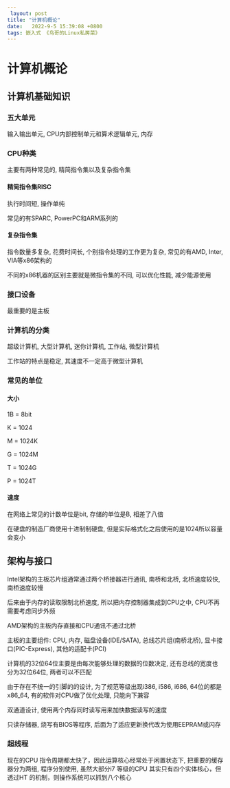 ```yaml
---
 layout: post
title: "计算机概论" 
date:   2022-9-5 15:39:08 +0800
tags: 嵌入式 《鸟哥的Linux私房菜》  
---
```


# 计算机概论

## 计算机基础知识

### 五大单元

输入输出单元, CPU内部控制单元和算术逻辑单元, 内存

### CPU种类

主要有两种常见的, 精简指令集以及复杂指令集

#### 精简指令集RISC

执行时间短, 操作单纯

常见的有SPARC, PowerPC和ARM系列的

#### 复杂指令集

指令数量多复杂, 花费时间长, 个别指令处理的工作更为复杂, 常见的有AMD, Inter, VIA等x86架构的

不同的x86机器的区别主要就是微指令集的不同, 可以优化性能, 减少能源使用

### 接口设备

最重要的是主板 

### 计算机的分类

超级计算机, 大型计算机, 迷你计算机, 工作站, 微型计算机

工作站的特点是稳定, 其速度不一定高于微型计算机

### 常见的单位

#### 大小

1B = 8bit

K = 1024

M = 1024K

G = 1024M

T = 1024G

P = 1024T

#### 速度

在网络上常见的计数单位是bit, 存储的单位是B, 相差了八倍

在硬盘的制造厂商使用十进制制硬盘, 但是实际格式化之后使用的是1024所以容量会变小

## 架构与接口

Intel架构的主板芯片组通常通过两个桥接器进行通讯, 南桥和北桥, 北桥速度较快, 南桥速度较慢

后来由于内存的读取限制北桥速度, 所以把内存控制器集成到CPU之中, CPU不再需要考虑同步外频

AMD架构的主板内存直接和CPU通讯不通过北桥

主板的主要组件: CPU, 内存, 磁盘设备(IDE/SATA), 总线芯片组(南桥北桥), 显卡接口(PIC-Express), 其他的适配卡(PCI)

计算机的32位64位主要是由每次能够处理的数据的位数决定, 还有总线的宽度也分为32位64位, 两者可以不匹配

由于存在不统一的引脚的的设计, 为了规范等级出现i386, i586, i686, 64位的都是x86_64, 有的软件对CPU做了优化处理, 只能向下兼容

双通道设计, 使用两个内存同时读写用来加快数据读写的速度

只读存储器, 烧写有BIOS等程序, 后面为了适应更新换代改为使用EEPRAM或闪存

### 超线程

现在的CPU 指令周期都太快了，因此运算核心经常处于闲置状态下, 把重要的缓存器分为两组, 程序分别使用, 虽然大部分i7 等级的CPU 其实只有四个实体核心，但透过HT 的机制，则操作系统可以抓到八个核心
